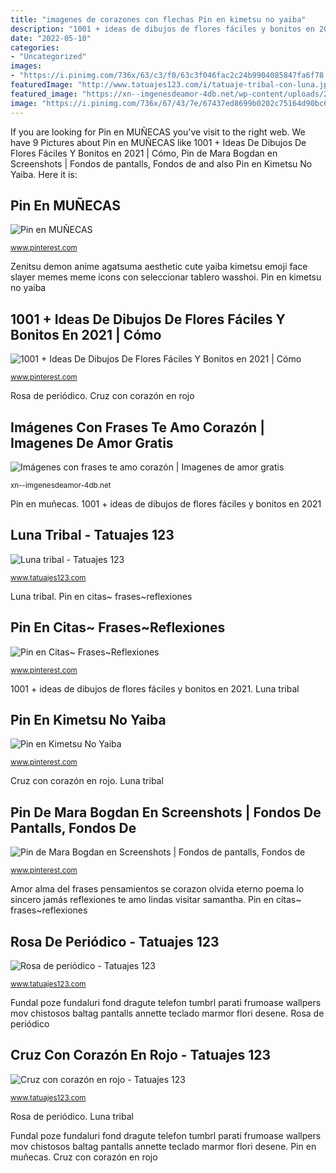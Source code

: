 ```yaml
---
title: "imagenes de corazones con flechas Pin en kimetsu no yaiba"
description: "1001 + ideas de dibujos de flores fáciles y bonitos en 2021"
date: "2022-05-10"
categories:
- "Uncategorized"
images:
- "https://i.pinimg.com/736x/63/c3/f0/63c3f046fac2c24b9904085847fa6f78.jpg"
featuredImage: "http://www.tatuajes123.com/i/tatuaje-tribal-con-luna.jpg"
featured_image: "https://xn--imgenesdeamor-4db.net/wp-content/uploads/2016/04/sv.jpg"
image: "https://i.pinimg.com/736x/67/43/7e/67437ed8699b0202c75164d90bc624e1.jpg"
---
```


If you are looking for Pin en MUÑECAS you've visit to the right web. We have 9 Pictures about Pin en MUÑECAS like 1001 + Ideas De Dibujos De Flores Fáciles Y Bonitos en 2021 | Cómo, Pin de Mara Bogdan en Screenshots | Fondos de pantalls, Fondos de and also Pin en Kimetsu No Yaiba. Here it is:

## Pin En MUÑECAS

![Pin en MUÑECAS](https://i.pinimg.com/736x/3e/46/97/3e469787bf604ba1a3f160df00d57082--judith.jpg "Pin en citas~ frases~reflexiones")

<small>www.pinterest.com</small>

Zenitsu demon anime agatsuma aesthetic cute yaiba kimetsu emoji face slayer memes meme icons con seleccionar tablero wasshoi. Pin en kimetsu no yaiba

## 1001 + Ideas De Dibujos De Flores Fáciles Y Bonitos En 2021 | Cómo

![1001 + Ideas De Dibujos De Flores Fáciles Y Bonitos en 2021 | Cómo](https://i.pinimg.com/736x/ed/37/95/ed379597f5d9f7a2d4bc10a33cccc84a.jpg "1001 + ideas de dibujos de flores fáciles y bonitos en 2021")

<small>www.pinterest.com</small>

Rosa de periódico. Cruz con corazón en rojo

## Imágenes Con Frases Te Amo Corazón | Imagenes De Amor Gratis

![Imágenes con frases te amo corazón | Imagenes de amor gratis](https://xn--imgenesdeamor-4db.net/wp-content/uploads/2016/04/sv.jpg "Pin de mara bogdan en screenshots")

<small>xn--imgenesdeamor-4db.net</small>

Pin en muñecas. 1001 + ideas de dibujos de flores fáciles y bonitos en 2021

## Luna Tribal - Tatuajes 123

![Luna tribal - Tatuajes 123](http://www.tatuajes123.com/i/tatuaje-tribal-con-luna.jpg "Pin en citas~ frases~reflexiones")

<small>www.tatuajes123.com</small>

Luna tribal. Pin en citas~ frases~reflexiones

## Pin En Citas~ Frases~Reflexiones

![Pin en Citas~ Frases~Reflexiones](https://i.pinimg.com/736x/f7/de/dd/f7dedd1a804fb9f496f8060b35b9e1d1.jpg "1001 + ideas de dibujos de flores fáciles y bonitos en 2021")

<small>www.pinterest.com</small>

1001 + ideas de dibujos de flores fáciles y bonitos en 2021. Luna tribal

## Pin En Kimetsu No Yaiba

![Pin en Kimetsu No Yaiba](https://i.pinimg.com/736x/67/43/7e/67437ed8699b0202c75164d90bc624e1.jpg "Cruz con corazón en rojo")

<small>www.pinterest.com</small>

Cruz con corazón en rojo. Luna tribal

## Pin De Mara Bogdan En Screenshots | Fondos De Pantalls, Fondos De

![Pin de Mara Bogdan en Screenshots | Fondos de pantalls, Fondos de](https://i.pinimg.com/736x/63/c3/f0/63c3f046fac2c24b9904085847fa6f78.jpg "Imágenes con frases te amo corazón")

<small>www.pinterest.com</small>

Amor alma del frases pensamientos se corazon olvida eterno poema lo sincero jamás reflexiones te amo lindas visitar samantha. Pin en citas~ frases~reflexiones

## Rosa De Periódico - Tatuajes 123

![Rosa de periódico - Tatuajes 123](https://www.tatuajes123.com/i/tatuaje-rosa-periodico.jpg "Amor alma del frases pensamientos se corazon olvida eterno poema lo sincero jamás reflexiones te amo lindas visitar samantha")

<small>www.tatuajes123.com</small>

Fundal poze fundaluri fond dragute telefon tumbrl parati frumoase wallpers mov chistosos baltag pantalls annette teclado marmor flori desene. Rosa de periódico

## Cruz Con Corazón En Rojo - Tatuajes 123

![Cruz con corazón en rojo - Tatuajes 123](http://www.tatuajes123.com/i/tatuaje-de-cruz-con-corazon.jpg "Pin en citas~ frases~reflexiones")

<small>www.tatuajes123.com</small>

Rosa de periódico. Luna tribal

Fundal poze fundaluri fond dragute telefon tumbrl parati frumoase wallpers mov chistosos baltag pantalls annette teclado marmor flori desene. Pin en muñecas. Cruz con corazón en rojo
